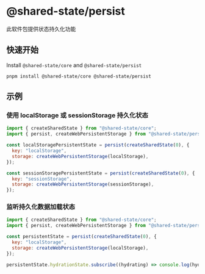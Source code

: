 # @shared-state/persist

此软件包提供状态持久化功能

## 快速开始

Install `@shared-state/core` and `@shared-state/persist`

```
pnpm install @shared-state/core @shared-state/persist
```

## 示例

### 使用 localStorage 或 sessionStorage 持久化状态

```js
import { createSharedState } from "@shared-state/core";
import { persist, createWebPersistentStorage } from "@shared-state/persist";

const localStoragePersistentState = persist(createSharedState(0), {
  key: "localStorage",
  storage: createWebPersistentStorage(localStorage),
});

const sessionStoragePersistentState = persist(createSharedState(0), {
  key: "sessionStorage",
  storage: createWebPersistentStorage(sessionStorage),
});
```

### 监听持久化数据加载状态

```js
import { createSharedState } from "@shared-state/core";
import { persist, createWebPersistentStorage } from "@shared-state/persist";

const persistentState = persist(createSharedState(0), {
  key: "localStorage",
  storage: createWebPersistentStorage(localStorage),
});

persistentState.hydrationState.subscribe((hydrating) => console.log(hydrating));
```
